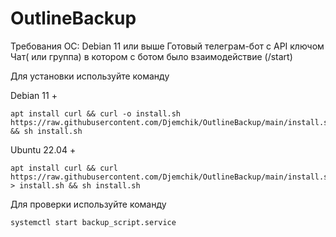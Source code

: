 # OutlineBackup
Требования
 ОС: Debian 11 или выше
 Готовый телеграм-бот с API ключом
 Чат( или группа) в котором с ботом было взаимодействие (/start)

Для установки используйте команду 

Debian 11 +
    

    apt install curl && curl -o install.sh https://raw.githubusercontent.com/Djemchik/OutlineBackup/main/install.sh && sh install.sh

Ubuntu 22.04 +

    
    apt install curl && curl https://raw.githubusercontent.com/Djemchik/OutlineBackup/main/install.sh > install.sh && sh install.sh
    
Для проверки используйте команду
    
    systemctl start backup_script.service

